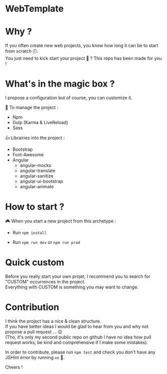 WebTemplate
===================

# Why ?
If you often create new web projects, you know how long it can be to start from scratch :clock8:.  
You just need to kick start your project :rocket: ? This repo has been made for you !  

# What's in the magic box ?
I propose a configuration but of course, you can customize it.  

:punch: To manage the project :
- Npm
- Gulp (Karma & LiveReload)
- Sass

:thumbsup: Librairies into the project :
- Bootstrap
- Font-Awesome
- Angular
	- angular-mocks
	- angular-translate
	- angular-sanitize
	- angular-ui-bootstrap
  - angular-animate

# How to start ?
:video_game: When you start a new project from this archetype :  

- Run `npm install` 

- Run `npm run dev` or `npm run prod`

# Quick custom
Before you really start your own projet, I recommend you to search for "CUSTOM" occurrences in the project.  
Everything with CUSTOM is something you may want to change.

# Contribution
I think the project has a nice & clean structure.  
If you have better ideas I would be glad to hear from you and why not propose a pull request ... :wink:  
(Tho, it's only my second public repo on github I have no idea how pull request works, be kind and comprehensive if I make some mistakes).  

In order to contribute, please run `npm test` and check you don't have any JSHint error by running `xo` :tada:.  

Cheers !
